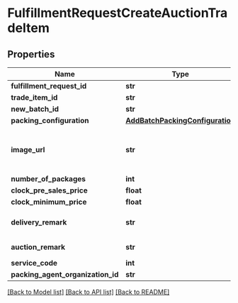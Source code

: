 # FulfillmentRequestCreateAuctionTradeItem

## Properties
Name | Type | Description | Notes
------------ | ------------- | ------------- | -------------
**fulfillment_request_id** | **str** |  | 
**trade_item_id** | **str** |  | 
**new_batch_id** | **str** |  | 
**packing_configuration** | [**AddBatchPackingConfiguration**](AddBatchPackingConfiguration.md) |  | 
**image_url** | **str** | Image URLs posted as Floriday media must conform with the following format https://image.floriday.io/. | [optional] 
**number_of_packages** | **int** |  | 
**clock_pre_sales_price** | **float** |  | [optional] 
**clock_minimum_price** | **float** |  | [optional] 
**delivery_remark** | **str** | Used as delivery remarks when creating a FulfillmentOrder. | [optional] 
**auction_remark** | **str** | Used as a remark for the auctioneer. | [optional] 
**service_code** | **int** |  | [optional] 
**packing_agent_organization_id** | **str** |  | [optional] 

[[Back to Model list]](../README.md#documentation-for-models) [[Back to API list]](../README.md#documentation-for-api-endpoints) [[Back to README]](../README.md)

